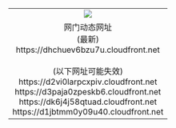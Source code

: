 ﻿<table>
  <tr></tr>
  <tr><td colspan=2 align=center><img src="https://dhchuev6bzu7u.cloudfront.net/Up/oGate.jpg" /></td></tr>
  <tr><td colspan=2 align=center>网门动态网址<br/>(最新)
<br>https://dhchuev6bzu7u.cloudfront.net
<br/><br/>(以下网址可能失效)
<br>https://d2vi0larpcxpiv.cloudfront.net
<br>https://d3paja0zpeskb6.cloudfront.net
<br>https://dk6j4j58qtuad.cloudfront.net
<br>https://d1jbtmm0y09u40.cloudfront.net
    </td>
  </tr>
</table>
